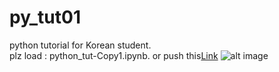 # py_tut01
python tutorial for Korean student.   
plz load : python_tut-Copy1.ipynb. 
or push this[Link](https://github.com/WhiteTree2/py_tut01/blob/master/python%20tut-Copy1.ipynb)
![alt image](https://www.python.org/static/opengraph-icon-200x200.png)
